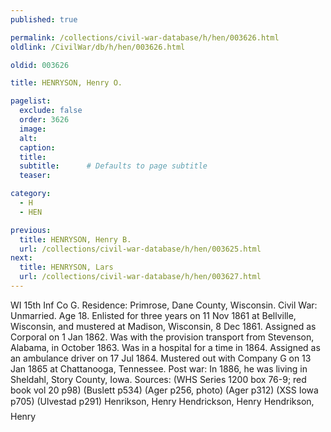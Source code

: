 ```yaml
---
published: true

permalink: /collections/civil-war-database/h/hen/003626.html
oldlink: /CivilWar/db/h/hen/003626.html

oldid: 003626

title: HENRYSON, Henry O.

pagelist:
  exclude: false
  order: 3626
  image: 
  alt:
  caption:
  title:
  subtitle:      # Defaults to page subtitle
  teaser:

category: 
  - H 
  - HEN

previous:
  title: HENRYSON, Henry B.
  url: /collections/civil-war-database/h/hen/003625.html  
next:
  title: HENRYSON, Lars
  url: /collections/civil-war-database/h/hen/003627.html   
---
```

WI 15th Inf Co G. Residence: Primrose, Dane County, Wisconsin. Civil War: Unmarried. Age 18. Enlisted for three years on 11 Nov 1861 at Bellville, Wisconsin, and mustered at Madison, Wisconsin, 8 Dec 1861. Assigned as Corporal on 1 Jan 1862. Was with the provision transport from Stevenson, Alabama, in October 1863. Was in a hospital for a time in 1864. Assigned as an ambulance driver on 17 Jul 1864. Mustered out with Company G on 13 Jan 1865 at Chattanooga, Tennessee. Post war: In 1886, he was living in Sheldahl, Story County, Iowa. Sources: (WHS Series 1200 box 76-9; red book vol 20 p98) (Buslett p534) (Ager p256, photo) (Ager p312) (XSS Iowa p705) (Ulvestad p291) &#147;Henrikson, Henry&#148; &#147;Hendrickson, Henry&#148; &#147;Hendrikson, Henry&#148;